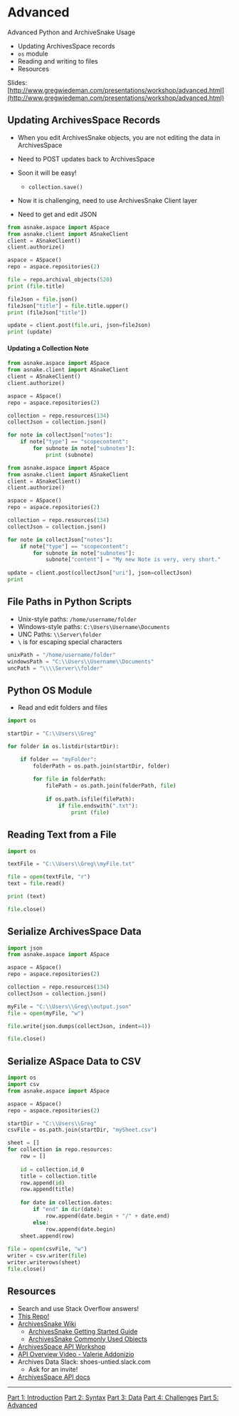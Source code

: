 # Advanced

Advanced Python and ArchiveSnake Usage
* Updating ArchivesSpace records
* `os` module
* Reading and writing to files
* Resources

Slides: [http://www.gregwiedeman.com/presentations/workshop/advanced.html](http://www.gregwiedeman.com/presentations/workshop/advanced.html)

## Updating ArchivesSpace Records

* When you edit ArchivesSnake objects, you are not editing the data in ArchivesSpace
* Need to POST updates back to ArchivesSpace
* Soon it will be easy!
    * `collection.save()`
* Now it is challenging, need to use ArchivesSnake Client layer

* Need to get and edit JSON

```python
from asnake.aspace import ASpace
from asnake.client import ASnakeClient
client = ASnakeClient()
client.authorize()

aspace = ASpace()
repo = aspace.repositories(2)

file = repo.archival_objects(520)
print (file.title)

fileJson = file.json()
fileJson["title"] = file.title.upper()
print (fileJson["title"])

update = client.post(file.uri, json=fileJson)
print (update)
```

#### Updating a Collection Note

```python
from asnake.aspace import ASpace
from asnake.client import ASnakeClient
client = ASnakeClient()
client.authorize()

aspace = ASpace()
repo = aspace.repositories(2)

collection = repo.resources(134)
collectJson = collection.json()

for note in collectJson["notes"]:
    if note["type"] == "scopecontent":
        for subnote in note["subnotes"]:
            print (subnote)
```

```python
from asnake.aspace import ASpace
from asnake.client import ASnakeClient
client = ASnakeClient()
client.authorize()

aspace = ASpace()
repo = aspace.repositories(2)

collection = repo.resources(134)
collectJson = collection.json()

for note in collectJson["notes"]:
    if note["type"] == "scopecontent":
        for subnote in note["subnotes"]:
            subnote["content"] = "My new Note is very, very short."
            
update = client.post(collectJson["uri"], json=collectJson)
print
```

## File Paths in Python Scripts

* Unix-style paths: `/home/username/folder`
* Windows-style paths: `C:\Users\Username\Documents`
* UNC Paths: `\\Server\folder`
* `\` is for escaping special characters

```python
unixPath = "/home/username/folder"
windowsPath = "C:\\Users\\Username\\Documents"
uncPath = "\\\\Server\\folder"
```

## Python OS Module

* Read and edit folders and files

```python
import os

startDir = "C:\\Users\\Greg"

for folder in os.listdir(startDir):

    if folder == "myFolder":
        folderPath = os.path.join(startDir, folder)
        
        for file in folderPath:
            filePath = os.path.join(folderPath, file)
            
            if os.path.isfile(filePath):
                if file.endswith(".txt"):
                    print (file)
```

## Reading Text from a File

```python
import os

textFile = "C:\\Users\\Greg\\myFile.txt"

file = open(textFile, "r")
text = file.read()

print (text)

file.close()
```

## Serialize ArchivesSpace Data

```python
import json
from asnake.aspace import ASpace

aspace = ASpace()
repo = aspace.repositories(2)

collection = repo.resources(134)
collectJson = collection.json()

myFile = "C:\\Users\\Greg\\output.json"
file = open(myFile, "w")

file.write(json.dumps(collectJson, indent=4))

file.close()
```

## Serialize ASpace Data to CSV

```python
import os
import csv
from asnake.aspace import ASpace

aspace = ASpace()
repo = aspace.repositories(2)

startDir = "C:\\Users\\Greg"
csvFile = os.path.join(startDir, "mySheet.csv")

sheet = []
for collection in repo.resources:
    row = []
    
    id = collection.id_0
    title = collection.title
    row.append(id)
    row.append(title)
    
    for date in collection.dates:
        if "end" in dir(date):
            row.append(date.begin + "/" + date.end)
        else:
            row.append(date.begin)
    sheet.append(row)
        
file = open(csvFile, "w")
writer = csv.writer(file)
writer.writerows(sheet)
file.close()
```

## Resources

* Search and use Stack Overflow answers!
* [This Repo!](https://github.com/gwiedeman/IntroPythonASnake)
* [ArchivesSnake Wiki](https://github.com/archivesspace-labs/ArchivesSnake/wiki)
    * [ArchivesSnake Getting Started Guide](https://github.com/archivesspace-labs/ArchivesSnake/wiki/Getting-Started-Guide)
    * [ArchivesSnake Commonly Used Objects](https://github.com/archivesspace-labs/ArchivesSnake/wiki/Commonly-Used-Objects)
* [ArchivesSpace API Workshop](https://github.com/archivesspace/api-training)
* [API Overview Video - Valerie Addonizio](https://www.youtube.com/watch?v=NUtuQ-LqAr4)
* Archives Data Slack: shoes-untied.slack.com
    * Ask for an invite!
* [ArchivesSpace API docs](https://archivesspace.github.io/archivesspace/api/)



---

[Part 1: Introduction](introduction.md)
[Part 2: Syntax](syntax.md)
[Part 3: Data](data.md)
[Part 4: Challenges](challenges.md)
[Part 5: Advanced](advanced.md)